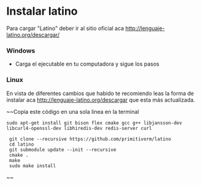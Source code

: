 # Instalar latino
Para cargar "Latino" deber ir al sitio oficial aca http://lenguaje-latino.org/descargar/

### Windows

* Carga el ejecutable en tu computadora y sigue los pasos 

### Linux

En vista de diferentes cambios que habido te recomiendo leas la forma de instalar aca http://lenguaje-latino.org/descargar que esta más actualizada.

~~Copia este código en una sola linea en la terminal 

```
sudo apt-get install git bison flex cmake gcc g++ libjansson-dev libcurl4-openssl-dev libhiredis-dev redis-server curl
 
 git clone --recursive https://github.com/primitivorm/latino
 cd latino
 git submodule update --init --recursive
 cmake .
 make
 sudo make install
```
~~



